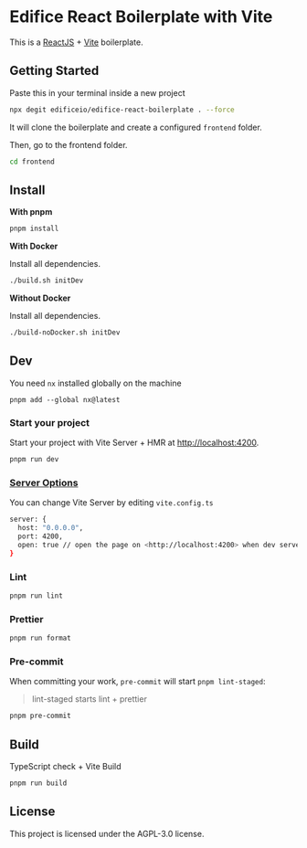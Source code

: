 # Edifice React Boilerplate with Vite

This is a [ReactJS](https://reactjs.org) + [Vite](https://vitejs.dev) boilerplate.

## Getting Started

Paste this in your terminal inside a new project

```bash
npx degit edificeio/edifice-react-boilerplate . --force
```

It will clone the boilerplate and create a configured `frontend` folder.

Then, go to the frontend folder.

```bash
cd frontend
```

## Install

**With pnpm**

```bash
pnpm install
```

**With Docker**

Install all dependencies.

```bash
./build.sh initDev
```

**Without Docker**

Install all dependencies.

```bash
./build-noDocker.sh initDev
```

## Dev

You need `nx` installed globally on the machine

```
pnpm add --global nx@latest
```

### Start your project

Start your project with Vite Server + HMR at <http://localhost:4200>.

```bash
pnpm run dev
```

### [Server Options](https://vitejs.dev/config/server-options.html)

You can change Vite Server by editing `vite.config.ts`

```bash
server: {
  host: "0.0.0.0",
  port: 4200,
  open: true // open the page on <http://localhost:4200> when dev server starts.
}
```

### Lint

```bash
pnpm run lint
```

### Prettier

```bash
pnpm run format
```

### Pre-commit

When committing your work, `pre-commit` will start `pnpm lint-staged`:

> lint-staged starts lint + prettier

```bash
pnpm pre-commit
```

## Build

TypeScript check + Vite Build

```bash
pnpm run build
```

## License

This project is licensed under the AGPL-3.0 license.
